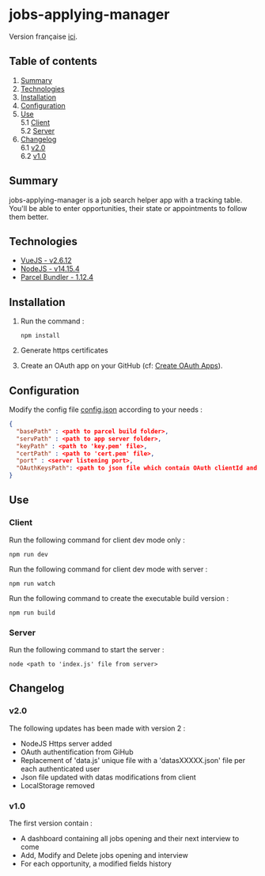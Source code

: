 # jobs-applying-manager

Version française [ici](README.md).

## Table of contents
1. [Summary](#summary)
2. [Technologies](#technologies)
3. [Installation](#installation)
4. [Configuration](#configuration)
5. [Use](#use)  
  5.1 [Client](#client)  
  5.2 [Server](#server)  
6. [Changelog](#changelog)  
  6.1 [v2.0](#v20)  
  6.2 [v1.0](#v10)  


## Summary

jobs-applying-manager is a job search helper app with a tracking table.
You'll be able to enter opportunities, their state or appointments to follow them better.


## Technologies

- [VueJS - v2.6.12](https://vuejs.org/)
- [NodeJS - v14.15.4](https://nodejs.org/en/)
- [Parcel Bundler - 1.12.4](https://parceljs.org/)


## Installation

1. Run the command :  

    ```
    npm install
    ```

2. Generate https certificates

3. Create an OAuth app on your GitHub (cf: [Create OAuth Apps](https://docs.github.com/en/developers/apps/creating-an-oauth-app)).


## Configuration

Modify the config file [config.json](#server/assets/config.json) according to your needs :

```json
{
  "basePath" : <path to parcel build folder>, 
  "servPath" : <path to app server folder>,
  "keyPath" : <path to 'key.pem' file>,
  "certPath" : <path to 'cert.pem' file>,
  "port" : <server listening port>,
  "OAuthKeysPath": <path to json file which contain OAuth clientId and clientSecret>
}
```

## Use

### Client

Run the following command for client dev mode only :

    npm run dev

Run the following command for client dev mode with server : 

    npm run watch

Run the following command to create the executable build version :

    npm run build

### Server

Run the following command to start the server :

    node <path to 'index.js' file from server>

## Changelog

### v2.0  

The following updates has been made with version 2 :

- NodeJS Https server added
- OAuth authentification from GiHub
- Replacement of 'data.js' unique file with a 'datasXXXXX.json' file per each authenticated user
- Json file updated with datas modifications from client
- LocalStorage removed

### v1.0  

The first version contain : 

- A dashboard containing all jobs opening and their next interview to come
- Add, Modify and Delete jobs opening and interview
- For each opportunity, a modified fields history
